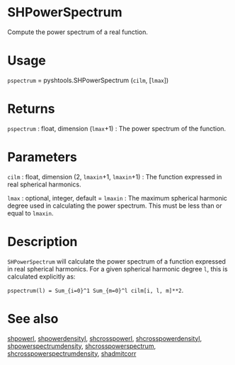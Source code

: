 # SHPowerSpectrum 

Compute the power spectrum of a real function.

# Usage

`pspectrum` = pyshtools.SHPowerSpectrum (`cilm`, [`lmax`])

# Returns

`pspectrum` : float, dimension (`lmax`+1)
:   The power spectrum of the function.

# Parameters

`cilm` : float, dimension (2, `lmaxin`+1, `lmaxin`+1)
:   The function expressed in real spherical harmonics.
	
`lmax` : optional, integer, default = `lmaxin`
:   The maximum spherical harmonic degree used in calculating the power spectrum. This must be less than or equal to `lmaxin`.

# Description

`SHPowerSpectrum` will calculate the power spectrum of a function expressed in real spherical harmonics. For a given spherical harmonic degree `l`, this is calculated explicitly as:

`pspectrum(l) = Sum_{i=0}^1 Sum_{m=0}^l cilm[i, l, m]**2`.

# See also

[shpowerl](pyshpowerl.html), [shpowerdensityl](pyshpowerdensityl.html), [shcrosspowerl](pyshcrosspowerl.html), [shcrosspowerdensityl](pyshcrosspowerdensityl.html), [shpowerspectrumdensity](pyshpowerspectrumdensity.html), [shcrosspowerspectrum](pyshcrosspowerspectrum.html), [shcrosspowerspectrumdensity](pyshcrosspowerspectrumdensity.html), [shadmitcorr](pyshadmitcorr.html)
